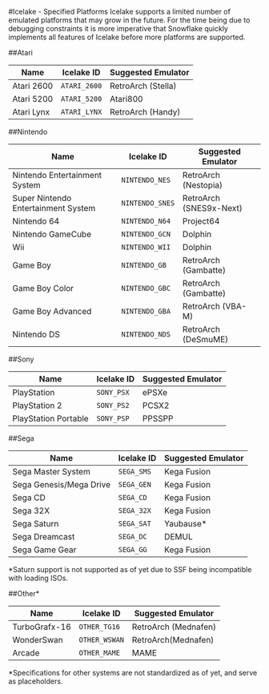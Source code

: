 #Icelake - Specified Platforms
Icelake supports a limited number of emulated platforms that may grow in the future. For the time being due to debugging constraints it is more imperative that Snowflake quickly implements all features of Icelake before more platforms are supported.

##Atari

|Name|Icelake ID|Suggested Emulator|
|------|----------|----------------------|
|Atari 2600|`ATARI_2600`|RetroArch (Stella)|
|Atari 5200|`ATARI_5200`|Atari800|
|Atari Lynx|`ATARI_LYNX`|RetroArch (Handy)|

##Nintendo

|Name|Icelake ID|Suggested Emulator|
|------|----------|----------------------|
|Nintendo Entertainment System|`NINTENDO_NES`|RetroArch (Nestopia)|
|Super Nintendo Entertainment System|`NINTENDO_SNES`|RetroArch (SNES9x-Next)|
|Nintendo 64|`NINTENDO_N64`|Project64|
|Nintendo GameCube|`NINTENDO_GCN`|Dolphin|
|Wii|`NINTENDO_WII`|Dolphin|
|Game Boy|`NINTENDO_GB`|RetroArch (Gambatte)|
|Game Boy Color|`NINTENDO_GBC`|RetroArch (Gambatte)|
|Game Boy Advanced|`NINTENDO_GBA`|RetroArch (VBA-M)|
|Nintendo DS|`NINTENDO_NDS`|RetroArch (DeSmuME)|

##Sony


|Name|Icelake ID|Suggested Emulator|
|------|----------|----------------------|
|PlayStation|`SONY_PSX`|ePSXe|
|PlayStation 2|`SONY_PS2`|PCSX2|
|PlayStation Portable|`SONY_PSP`|PPSSPP|

##Sega

|Name|Icelake ID|Suggested Emulator|
|------|----------|----------------------|
|Sega Master System|`SEGA_SMS`|Kega Fusion|
|Sega Genesis/Mega Drive|`SEGA_GEN`|Kega Fusion|
|Sega CD|`SEGA_CD`|Kega Fusion|
|Sega 32X|`SEGA_32X`|Kega Fusion|
|Sega Saturn|`SEGA_SAT`|Yaubause*|
|Sega Dreamcast|`SEGA_DC`|DEMUL|
|Sega Game Gear|`SEGA_GG`|Kega Fusion|
*Saturn support is not supported as of yet due to SSF being incompatible with loading ISOs.

##Other*

|Name|Icelake ID|Suggested Emulator|
|------|----------|----------------------|
|TurboGrafx-16|`OTHER_TG16`|RetroArch (Mednafen)|
|WonderSwan|`OTHER_WSWAN`|RetroArch(Mednafen)|
|Arcade|`OTHER_MAME`|MAME|

*Specifications for other systems are not standardized as of yet, and serve as placeholders.